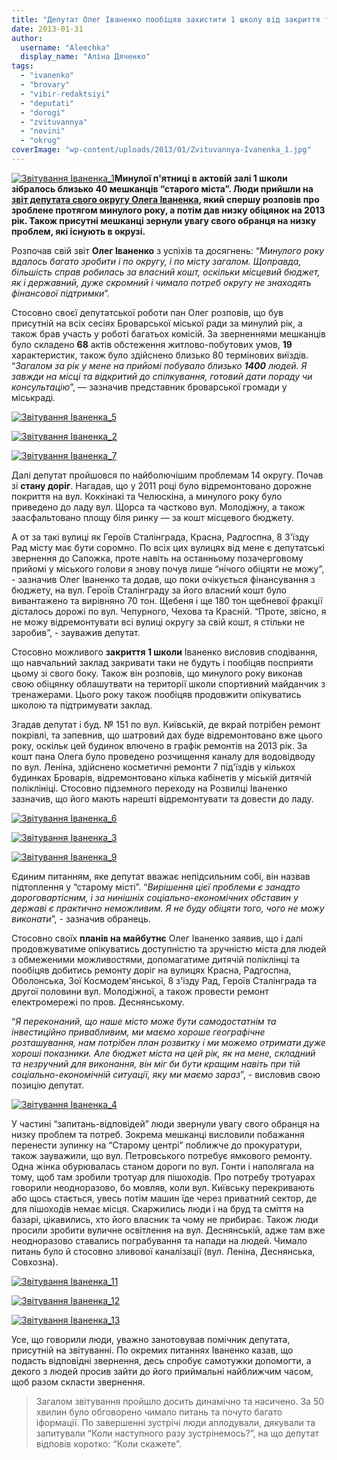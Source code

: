 ```yaml
---
title: "Депутат Олег Іваненко пообіцяв захистити 1 школу від закриття та відремонтувати дороги"
date: 2013-01-31
author: 
  username: "Aleechka"
  display_name: "Аліна Дяченко"
tags: 
  - "ivanenko"
  - "brovary"
  - "vibir-redaktsiyi"
  - "deputati"
  - "dorogi"
  - "zvituvannya"
  - "novini"
  - "okrug"
coverImage: "wp-content/uploads/2013/01/Zvituvannya-Ivanenka_1.jpg"
---
```


[![Звітування Іваненка_1](https://mpz.brovary.org/wp-content/uploads/2013/01/Zvituvannya-Ivanenka_1.jpg)](https://mpz.brovary.org/wp-content/uploads/2013/01/Zvituvannya-Ivanenka_1.jpg)**Минулої п'ятниці в актовій залі 1 школи зібралось близько 40 мешканців “старого міста”. Люди прийшли на [звіт депутата свого округу Олега Іваненка](https://mpz.brovary.org/sogodni-deputat-miskradi-ivanenko-zvituvatime-pered-vibortsyami/), який спершу розповів про зроблене протягом минулого року, а потім дав низку обіцянок на 2013 рік. Також присутні мешканці зернули увагу свого обранця на низку проблем, які існують в окрузі.**

Розпочав свій звіт **Олег Іваненко** з успіхів та досягнень: “_Минулого року вдалось багато зробити і по округу, і по місту загалом. Щоправда, більшість справ робилась за власний кошт, оскільки місцевий бюджет, як і державний, дуже скромний і чимало потреб округу не знаходять фінансової підтримки_”.

Стосовно своєї депутатської роботи пан Олег розповів, що був присутній на всіх сесіях Броварської міської ради за минулий рік, а також брав участь у роботі багатьох комісій. За зверненнями мешканців було складено **68** актів обстеження житлово-побутових умов, **19** характеристик, також було здійснено близько 80 термінових виїздів. “_Загалом за рік у мене на прийомі побувало близько **1400** людей. Я завжди на місці та відкритий до спілкування, готовий дати пораду чи консультацію_”, — зазначив представник броварської громади у міськраді.

[![Звітування Іваненка_5](https://mpz.brovary.org/wp-content/uploads/2013/01/Zvituvannya-Ivanenka_5.jpg)](https://mpz.brovary.org/wp-content/uploads/2013/01/Zvituvannya-Ivanenka_5.jpg)

[![Звітування Іваненка_2](https://mpz.brovary.org/wp-content/uploads/2013/01/Zvituvannya-Ivanenka_2.jpg)](https://mpz.brovary.org/wp-content/uploads/2013/01/Zvituvannya-Ivanenka_2.jpg)

[![Звітування Іваненка_7](https://mpz.brovary.org/wp-content/uploads/2013/01/Zvituvannya-Ivanenka_7.jpg)](https://mpz.brovary.org/wp-content/uploads/2013/01/Zvituvannya-Ivanenka_7.jpg)

Далі депутат пройшовся по найболючішим проблемам 14 округу. Почав зі **стану доріг**. Нагадав, що у 2011 році було відремонтовано дорожне покриття на вул. Коккінакі та Челюскіна, а минулого року було приведено до ладу вул. Щорса та частково вул. Молодіжну, а також заасфальтовано площу біля ринку — за кошт місцевого бюджету.

А от за такі вулиці як Героїв Сталінграда, Красна, Радгоспна, 8 З'їзду Рад місту має бути соромно. По всіх цих вулицях від мене є депутатські звернення до Сапожка, проте навіть на останньому позачерговому прийомі у міського голови я знову почув лише “нічого обіцяти не можу”, - зазначив Олег Іваненко та додав, що поки очікується фінансування з бюджету, на вул. Героїв Сталінграду за його власний кошт було вивантажено та вирівняно 70 тон. Щебеня і ще 180 тон щебневої фракції дісталось дорожі по вул. Чепурного, Чехова та Красній. “Проте, звісно, я не можу відремонтувати всі вулиці округу за свій кошт, я стільки не заробив”, - зауважив депутат.

Стосовно можливого **закриття 1 школи** Іваненко висловив сподівання, що навчальний заклад закривати таки не будуть і пообіцяв посприяти цьому зі свого боку. Також він розповів, що минулого року виконав свою обіцянку облашутвати на території школи спортивний майданчик з тренажерами. Цього року також пообіцяв продовжити опікуватись школою та підтримувати заклад.

Згадав депутат і буд. № 151 по вул. Київській, де вкрай потрібен ремонт покрівлі, та запевнив, що шатровий дах буде відремонтовано вже цього року, оскільк цей будинок влючено в графік ремонтів на 2013 рік. За кошт пана Олега було проведено розчищення каналу для водовідводу по вул. Леніна, здійснено косметичні ремонти 7 під'їздів у кількох будинках Броварів, відремонтовано кілька кабінетів у міській дитячій поліклініці. Стосовно підземного переходу на Розвилці Іваненко зазначив, що його мають нарешті відремонтувати та довести до ладу.

[![Звітування Іваненка_6](https://mpz.brovary.org/wp-content/uploads/2013/01/Zvituvannya-Ivanenka_6.jpg)](https://mpz.brovary.org/wp-content/uploads/2013/01/Zvituvannya-Ivanenka_6.jpg)

[![Звітування Іваненка_3](https://mpz.brovary.org/wp-content/uploads/2013/01/Zvituvannya-Ivanenka_3.jpg)](https://mpz.brovary.org/wp-content/uploads/2013/01/Zvituvannya-Ivanenka_3.jpg)

[![Звітування Іваненка_9](https://mpz.brovary.org/wp-content/uploads/2013/01/Zvituvannya-Ivanenka_9.jpg)](https://mpz.brovary.org/wp-content/uploads/2013/01/Zvituvannya-Ivanenka_9.jpg)

Єдиним питанням, яке депутат вважає непідсильним собі, він назвав підтоплення у “старому місті”. “_Вирішення цієї проблеми є занадто дороговартісним, і за нинішніх соціально-економічних обставин у державі є практично неможливим. Я не буду обіцяти того, чого не можу виконати_”, - зазначив обранець.

Стосовно своїх **планів на майбутнє** Олег Іваненко заявив, що і далі продовжуватиме опікуватись доступністю та зручністю міста для людей з обмеженими можливостями, допомагатиме дитячій поліклінці та пообіцяв добитись ремонту доріг на вулицях Красна, Радгоспна, Оболонська, Зої Космодем'янської, 8 з'їзду Рад, Героїв Сталінграда та другої половини вул. Молодіжної, а також провести ремонт електромережі по пров. Деснянському.

“_Я переконаний, що наше місто може бути самодостатнім та інвестиційно привабливим, ми маємо хороше географічне розташування, нам потрібен план розвитку і ми можемо отримати дуже хороші показники. Але бюджет міста на цей рік, як на мене, складний та незручний для виконання, він міг би бути кращим навіть при тій соціально-економічній ситуації, яку ми маємо зараз_”, - висловив свою позицію депутат.

[![Звітування Іваненка_4](https://mpz.brovary.org/wp-content/uploads/2013/01/Zvituvannya-Ivanenka_4.jpg)](https://mpz.brovary.org/wp-content/uploads/2013/01/Zvituvannya-Ivanenka_4.jpg)

У частині “запитань-відповідей” люди звернули увагу свого обранця на низку проблем та потреб. Зокрема мешканці висловили побажання перенести зупинку на “Старому центрі” поближче до прокуратури, також зауважили, що вул. Петровського потребує ямкового ремонту. Одна жінка обурювалась станом дороги по вул. Гонти і наполягала на тому, щоб там зробили тротуар для пішоходів. Про потребу тротуарах говорили неодноразово, бо мовляв, коли вул. Київську перекривають або щось стається, увесь потім машин їде через приватний сектор, де для пішоходів немає місця. Скаржились люди і на бруд та сміття на базарі, цікавились, хто його власник та чому не прибирає. Також люди просили зробити вуличне освітлення на вул. Деснянській, адже там вже неодноразово ставались пограбування та напади на людей. Чимало питань було й стосовно зливової каналізації (вул. Леніна, Деснянська, Совхозна).

[![Звітування Іваненка_11](https://mpz.brovary.org/wp-content/uploads/2013/01/Zvituvannya-Ivanenka_11.jpg)](https://mpz.brovary.org/wp-content/uploads/2013/01/Zvituvannya-Ivanenka_11.jpg)

[![Звітування Іваненка_12](https://mpz.brovary.org/wp-content/uploads/2013/01/Zvituvannya-Ivanenka_12.jpg)](https://mpz.brovary.org/wp-content/uploads/2013/01/Zvituvannya-Ivanenka_12.jpg)

[![Звітування Іваненка_13](https://mpz.brovary.org/wp-content/uploads/2013/01/Zvituvannya-Ivanenka_13.jpg)](https://mpz.brovary.org/wp-content/uploads/2013/01/Zvituvannya-Ivanenka_13.jpg)

Усе, що говорили люди, уважно занотовував помічник депутата, присутній на звітуванні. По окремих питаннях Іваненко казав, що подасть відповідні звернення, десь спробує самотужки допомогти, а декого з людей просив зайти до його приймальні найближчим часом, щоб разом скласти звернення.

> Загалом звітування пройшло досить динамічно та насичено. За 50 хвилин було обговорено чимало питань та почуто багато іформації. По завершенні зустрічі люди аплодували, дякували та запитували “Коли наступного разу зустрінемось?”, на що депутат відповів коротко: “Коли скажете”.
